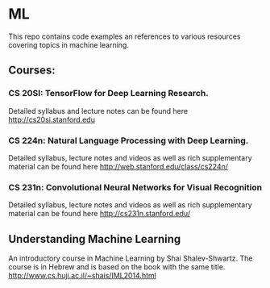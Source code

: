 # ML


This repo contains code examples an references to various
resources covering topics in machine learning.


## Courses:
### CS 20SI: TensorFlow for Deep Learning Research.  
Detailed syllabus and lecture notes can be found here http://cs20si.stanford.edu 

### CS 224n: Natural Language Processing with Deep Learning.
Detailed syllabus, lecture notes and videos as well as
rich supplementary material can be found here http://web.stanford.edu/class/cs224n/

### CS 231n: Convolutional Neural Networks for Visual Recognition
Detailed syllabus, lecture notes and videos as well as
rich supplementary material can be found here http://cs231n.stanford.edu/

## Understanding Machine Learning 
An introductory course in Machine Learning by Shai Shalev-Shwartz.
The course is in Hebrew and is based on the book with the same title.
http://www.cs.huji.ac.il/~shais/IML2014.html